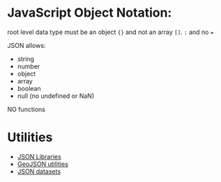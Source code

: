 # JavaScript Object Notation:
root level data type must be an object `{}` and not an array `[]`.
`:` and no `=`

JSON allows:
- string
- number
- object
- array
- boolean
- null (no undefined or NaN)

NO functions

# Utilities
- [JSON Libraries](https://github.com/burningtree/awesome-json)
- [GeoJSON utilities](https://github.com/tmcw/awesome-geojson)
- [JSON datasets](https://github.com/jdorfman/awesome-json-datasets)
